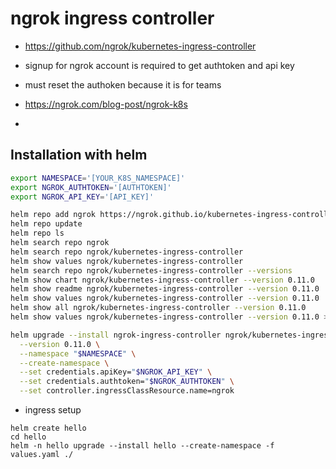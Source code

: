 # ngrok ingress controller

- https://github.com/ngrok/kubernetes-ingress-controller

- signup for ngrok account is required to get authtoken and api key
- must reset the authoken because it is for teams
- https://ngrok.com/blog-post/ngrok-k8s
- 
## Installation with helm

```bash
export NAMESPACE='[YOUR_K8S_NAMESPACE]'
export NGROK_AUTHTOKEN='[AUTHTOKEN]'
export NGROK_API_KEY='[API_KEY]'

helm repo add ngrok https://ngrok.github.io/kubernetes-ingress-controller
helm repo update
helm repo ls
helm search repo ngrok
helm search repo ngrok/kubernetes-ingress-controller
helm show values ngrok/kubernetes-ingress-controller
helm search repo ngrok/kubernetes-ingress-controller --versions
helm show chart ngrok/kubernetes-ingress-controller --version 0.11.0
helm show readme ngrok/kubernetes-ingress-controller --version 0.11.0
helm show values ngrok/kubernetes-ingress-controller --version 0.11.0
helm show all ngrok/kubernetes-ingress-controller --version 0.11.0
helm show values ngrok/kubernetes-ingress-controller --version 0.11.0 > values.yaml

helm upgrade --install ngrok-ingress-controller ngrok/kubernetes-ingress-controller \
  --version 0.11.0 \
  --namespace "$NAMESPACE" \
  --create-namespace \
  --set credentials.apiKey="$NGROK_API_KEY" \
  --set credentials.authtoken="$NGROK_AUTHTOKEN" \
  --set controller.ingressClassResource.name=ngrok
```

- ingress setup
```helm
helm create hello
cd hello
helm -n hello upgrade --install hello --create-namespace -f values.yaml ./
 ```

